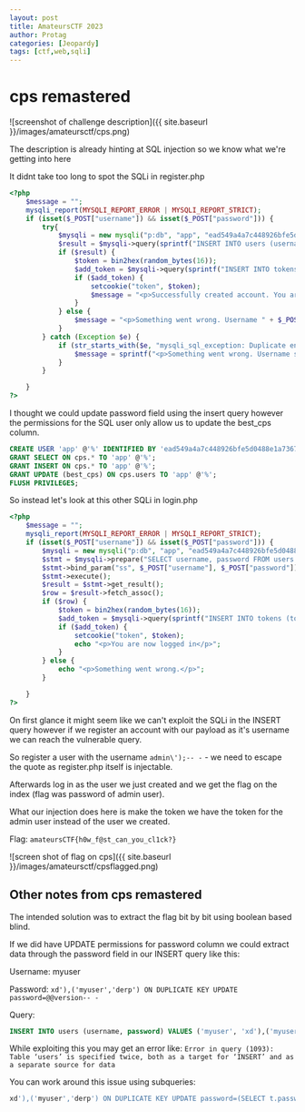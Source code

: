```yaml
---
layout: post
title: AmateursCTF 2023
author: Protag
categories: [Jeopardy]
tags: [ctf,web,sqli]
---
```


# cps remastered
![screenshot of challenge description]({{ site.baseurl }}/images/amateursctf/cps.png)

The description is already hinting at SQL injection so we know what we're getting into here

It didnt take too long to spot the SQLi in register.php
```php
<?php
    $message = "";
    mysqli_report(MYSQLI_REPORT_ERROR | MYSQLI_REPORT_STRICT);
    if (isset($_POST["username"]) && isset($_POST["password"])) {
        try{
            $mysqli = new mysqli("p:db", "app", "ead549a4a7c448926bfe5d0488e1a736798a9a8ee150418d27414bd02d37b9e5", "cps");
            $result = $mysqli->query(sprintf("INSERT INTO users (username, password) VALUES ('%s', '%s')", $_POST["username"], $_POST["password"]));
            if ($result) {
                $token = bin2hex(random_bytes(16));
                $add_token = $mysqli->query(sprintf("INSERT INTO tokens (token, username) VALUES ('%s', '%s')", $token, $_POST["username"]));
                if ($add_token) {
                    setcookie("token", $token);
                    $message = "<p>Successfully created account. You are now logged in</p>";
                }
            } else {
                $message = "<p>Something went wrong. Username " + $_POST["username"] + " (might) have been taken already</p>";
            }
        } catch (Exception $e) {
            if (str_starts_with($e, "mysqli_sql_exception: Duplicate entry '") and str_contains($e, "' for key 'PRIMARY'")) {
                $message = sprintf("<p>Something went wrong. Username starting with %s has been taken already</p>", substr(explode("' for key", substr($e, 39))[0], 0, 5));
            }
        }

    }
?>
```

I thought we could update password field using the insert query however the permissions for the SQL user only allow us to update the best_cps column.


```sql
CREATE USER 'app' @'%' IDENTIFIED BY 'ead549a4a7c448926bfe5d0488e1a736798a9a8ee150418d27414bd02d37b9e5';
GRANT SELECT ON cps.* TO 'app' @'%';
GRANT INSERT ON cps.* TO 'app' @'%';
GRANT UPDATE (best_cps) ON cps.users TO 'app' @'%';
FLUSH PRIVILEGES;
```

So instead let's look at this other SQLi in login.php

```php
<?php
    $message = "";
    mysqli_report(MYSQLI_REPORT_ERROR | MYSQLI_REPORT_STRICT);
    if (isset($_POST["username"]) && isset($_POST["password"])) {
        $mysqli = new mysqli("p:db", "app", "ead549a4a7c448926bfe5d0488e1a736798a9a8ee150418d27414bd02d37b9e5", "cps");
        $stmt = $mysqli->prepare("SELECT username, password FROM users WHERE username = ? AND password = ?");
        $stmt->bind_param("ss", $_POST["username"], $_POST["password"]);
        $stmt->execute();
        $result = $stmt->get_result();
        $row = $result->fetch_assoc();
        if ($row) {
            $token = bin2hex(random_bytes(16));
            $add_token = $mysqli->query(sprintf("INSERT INTO tokens (token, username) VALUES ('%s', '%s')", $token, $_POST["username"]));
            if ($add_token) {
                setcookie("token", $token);
                echo "<p>You are now logged in</p>";
            }
        } else {
            echo "<p>Something went wrong.</p>";
        }

    }
?>
```

On first glance it might seem like we can't exploit the SQLi in the INSERT query however if we register an account with our payload as it's username we can reach the vulnerable query.

So register a user with the username `admin\');-- -` - we need to escape the quote as register.php itself is injectable.

Afterwards log in as the user we just created and we get the flag on the index (flag was password of admin user).

What our injection does here is make the token we have the token for the admin user instead of the user we created.

Flag: `amateursCTF{h0w_f@st_can_you_cl1ck?}`

![screen shot of flag on cps]({{ site.baseurl }}/images/amateursctf/cpsflagged.png)

## Other notes from cps remastered
The intended solution was to extract the flag bit by bit using boolean based blind.

If we did have UPDATE permissions for password column we could extract data through the password field in our INSERT query like this:

Username: myuser

Password: `xd'),('myuser','derp') ON DUPLICATE KEY UPDATE password=@@version-- -`

Query: 
```sql
INSERT INTO users (username, password) VALUES ('myuser', 'xd'),('myuser','derp') ON DUPLICATE KEY UPDATE password=@@version-- -')
```

While exploiting this you may get an error like:
`Error in query (1093): Table ‘users’ is specified twice, both as a target for ‘INSERT’ and as a separate source for data`

You can work around this issue using subqueries:
```sql
xd'),('myuser','derp') ON DUPLICATE KEY UPDATE password=(SELECT t.password FROM (SELECT * FROM users t WHERE t.username='admin') as t)-- -
```

